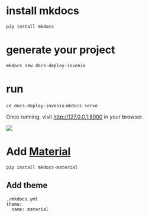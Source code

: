 # install mkdocs
```pip install mkdocs```
# generate your project
```mkdocs new docs-deploy-invenio```
# run 
```cd docs-deploy-invenio```
```mkdocs serve```

Once running, visit http://127.0.0.1:8000 in your browser.

![](./images/localhost8000.JPG?raw=true)


# Add [Material](https://squidfunk.github.io/mkdocs-material/)
```pip install mkdocs-material```
## Add theme
```
./mkdocs.yml
theme:
  name: material
```
